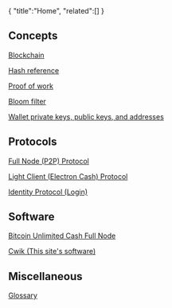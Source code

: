 <div class="cwikmeta">
{
"title":"Home",
"related":[]
}</div>

## Concepts
[Blockchain](blockchain)

[Hash reference](hash__reference)

[Proof of work](proof__of__work)

[Bloom filter](objects/bloom__filter)

[Wallet private keys, public keys, and addresses](objects/wallet__objects)

## Protocols
[Full Node (P2P) Protocol](protocol)

[Light Client (Electron Cash) Protocol](electrs__protocol)

[Identity Protocol (Login)](identity__protocol)
## Software

[Bitcoin Unlimited Cash Full Node](bu_bitcoind)

[Cwik (This site's software)](cwik) 

## Miscellaneous
[Glossary](glossary)
